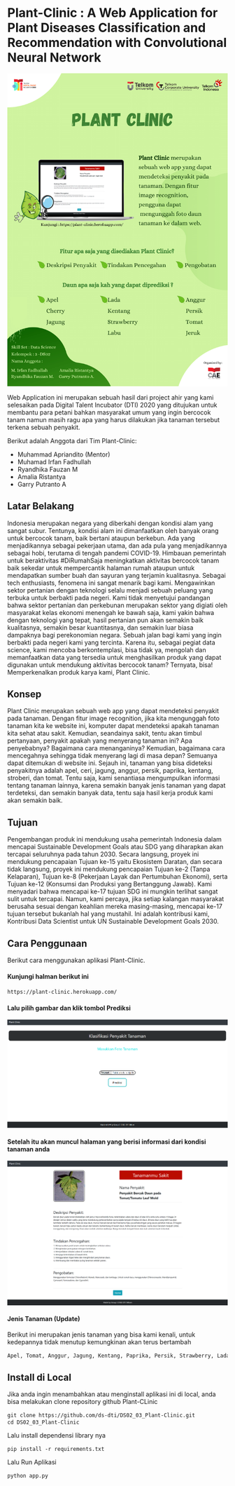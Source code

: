 # Plant-Clinic : A Web Application for Plant Diseases Classification and Recommendation with Convolutional Neural Network

![Poster Tubes DTI](https://github.com/ds-dti/DS02_03_Plant-Clinic/blob/master/Poster-1.png)

Web Application ini merupakan sebuah hasil dari project ahir yang kami selesaikan pada Digital Talent Incubator (DTI) 2020 yang ditujukan untuk membantu para petani bahkan masyarakat umum yang ingin bercocok tanam namun masih ragu apa yang harus dilakukan jika tanaman tersebut terkena sebuah penyakit.

Berikut adalah Anggota dari Tim Plant-Clinic:
- Muhammad Apriandito (Mentor)
- Muhamad Irfan Fadhullah
- Ryandhika Fauzan M
- Amalia Ristantya
- Garry Putranto A

## Latar Belakang
Indonesia merupakan negara yang diberkahi dengan kondisi alam yang sangat subur. Tentunya, kondisi alam ini dimanfaatkan oleh banyak orang untuk bercocok tanam, baik bertani ataupun berkebun. Ada yang menjadikannya sebagai pekerjaan utama, dan ada pula yang menjadikannya sebagai hobi, terutama di tengah pandemi COVID-19. Himbauan pemerintah untuk beraktivitas #DiRumahSaja meningkatkan aktivitas bercocok tanam baik sekedar untuk mempercantik halaman rumah ataupun untuk mendapatkan sumber buah dan sayuran yang terjamin kualitasnya.
Sebagai tech enthusiasts, fenomena ini sangat menarik bagi kami. Mengawinkan sektor pertanian dengan teknologi selalu menjadi sebuah peluang yang terbuka untuk berbakti pada negeri. Kami tidak menyetujui pandangan bahwa sektor pertanian dan perkebunan merupakan sektor yang digiati oleh masyarakat kelas ekonomi menengah ke bawah saja, kami yakin bahwa dengan teknologi yang tepat, hasil pertanian pun akan semakin baik kualitasnya, semakin besar kuantitasnya, dan semakin luar biasa dampaknya bagi perekonomian negara. Sebuah jalan bagi kami yang ingin berbakti pada negeri kami yang tercinta.
Karena itu, sebagai pegiat data science, kami mencoba berkontemplasi, bisa tidak ya, mengolah dan memanfaatkan data yang tersedia untuk menghasilkan produk yang dapat digunakan untuk mendukung aktivitas bercocok tanam? Ternyata, bisa! Memperkenalkan produk karya kami, Plant Clinic. 

## Konsep
Plant Clinic merupakan sebuah web app yang dapat mendeteksi penyakit pada tanaman. Dengan fitur image recognition, jika kita mengunggah foto tanaman kita ke website ini, komputer dapat mendeteksi apakah tanaman kita sehat atau sakit. Kemudian, seandainya sakit, tentu akan timbul pertanyaan, penyakit apakah yang menyerang tanaman ini? Apa penyebabnya? Bagaimana cara menanganinya? Kemudian, bagaimana cara mencegahnya sehingga tidak menyerang lagi di masa depan? Semuanya dapat ditemukan di website ini. Sejauh ini, tanaman yang bisa dideteksi penyakitnya adalah apel, ceri, jagung, anggur, persik, paprika, kentang, stroberi, dan tomat. Tentu saja, kami senantiasa mengumpulkan informasi tentang tanaman lainnya, karena semakin banyak jenis tanaman yang dapat terdeteksi, dan semakin banyak data, tentu saja hasil kerja produk kami akan semakin baik.

## Tujuan
Pengembangan produk ini mendukung usaha pemerintah Indonesia dalam mencapai Sustainable Development Goals atau SDG yang diharapkan akan tercapai seluruhnya pada tahun 2030. Secara langsung, proyek ini mendukung pencapaian Tujuan ke-15 yaitu Ekosistem Daratan, dan secara tidak langsung, proyek ini mendukung pencapaian Tujuan ke-2 (Tanpa Kelaparan), Tujuan ke-8 (Pekerjaan Layak dan Pertumbuhan Ekonomi), serta Tujuan ke-12 (Konsumsi dan Produksi yang Bertanggung Jawab). Kami menyadari bahwa mencapai ke-17 tujuan SDG ini mungkin terlihat sangat sulit untuk tercapai. Namun, kami percaya, jika setiap kalangan masyarakat berusaha sesuai dengan keahlian mereka masing-masing, mencapai ke-17 tujuan tersebut bukanlah hal yang mustahil. Ini adalah kontribusi kami, Kontribusi Data Scientist untuk UN Sustainable Development Goals 2030.

## Cara Penggunaan
Berikut cara menggunakan aplikasi Plant-Clinic.

#### Kunjungi halman berikut ini
```bash
https://plant-clinic.herokuapp.com/
```
#### Lalu pilih gambar dan klik tombol Prediksi
![landing Page Tubes DTI](https://github.com/ds-dti/DS02_03_Plant-Clinic/blob/master/gambar/Halman%20Awal.png)
#### Setelah itu akan muncul halaman yang berisi informasi dari kondisi tanaman anda
![landing Page Tubes DTI](https://github.com/ds-dti/DS02_03_Plant-Clinic/blob/master/gambar/Hasil%20Prediksi.png)
#### Jenis Tanaman (Update)
Berikut ini merupakan jenis tanaman yang bisa kami kenali, untuk kedepannya tidak menutup kemungkinan akan terus bertambah
```bash
Apel, Tomat, Anggur, Jagung, Kentang, Paprika, Persik, Strawberry, Lada, Jeruk, Cherry, Labu
```


## Install di Local
Jika anda ingin menambahkan atau menginstall aplikasi ini di local, anda bisa melakukan clone repository github Plant-CLinic
```
git clone https://github.com/ds-dti/DS02_03_Plant-Clinic.git
cd DS02_03_Plant-Clinic
```
Lalu install dependensi library nya
```
pip install -r requirements.txt
```

Lalu Run Aplikasi
```
python app.py
```


